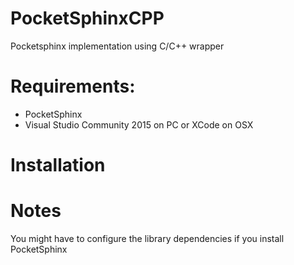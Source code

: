 # PocketSphinxCPP
Pocketsphinx implementation using C/C++ wrapper

# Requirements:

* PocketSphinx
* Visual Studio Community 2015 on PC or XCode on OSX

# Installation


# Notes
You might have to configure the library dependencies if you install PocketSphinx 
